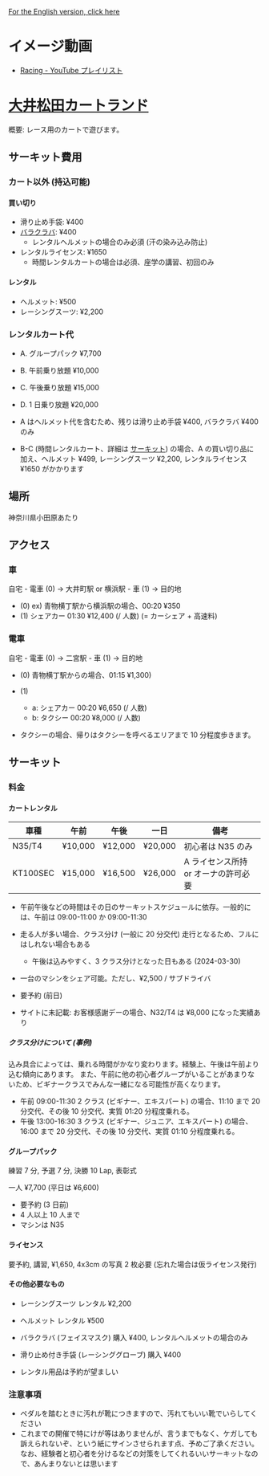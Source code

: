 [For the English version, click here](ooimazda_kartland_en.md)

# イメージ動画
- [Racing - YouTube プレイリスト](https://youtube.com/playlist?list=PLBppgxAtBIa8CC0-3esZiFksGd_VQhnwT&si=n6IJ0w7EguSY60cl)

# [大井松田カートランド](https://www.kartland.co.jp/)

概要: レース用のカートで遊びます。

## サーキット費用
### カート以外 (持込可能)
#### 買い切り
- 滑り止め手袋: ¥400
- [バラクラバ](https://www.google.com/search?sca_esv=e83f66b36dc5befd&q=%E3%83%90%E3%83%A9%E3%82%AF%E3%83%A9%E3%83%90%E3%80%80%E3%83%AC%E3%83%BC%E3%82%B7%E3%83%B3%E3%82%B0&uds=AMwkrPvKaOdnm-vCf69yIgBm8GfbvUUM5d-uooVwdV-L-JFJ-xBwkqcKq5tnAkmU_338_693HaMhYP2v1l19lJPdR9jam2X7sZjegX2xAws99QhX6u3vXw9h1DhKq3J-tNtdjHs1jXuERbyD4hV_UmqDq3ex3Q9nh5sUriWVV-_UMWep-ucqlghPGjlH22dg9s-U-0kuD37ZtWkifw6yJ3osrcw8mvt1g5AcCsjpKQ55GPyGHfjaMzRtEj7bxulGwchA76g_q3RDLYhmR2rczHpi-65b4EXVuTCKwm5GnpQSUVRCu2aeDRohMPPeAxMyuuatZw7JQJl8P7J-2EPq6CJE1BVib3M1YA&udm=2&prmd=isvnmbtz&sa=X&ved=2ahUKEwjkncizr9SFAxUcrlYBHbLyB7kQtKgLegQIDRAB&biw=1531&bih=768&dpr=1.25#vhid=Zx7IUqQxAQQLeM&vssid=mosaic): ¥400
    - レンタルヘルメットの場合のみ必須 (汗の染み込み防止)
- レンタルライセンス: ¥1650
    - 時間レンタルカートの場合は必須、座学の講習、初回のみ

#### レンタル
- ヘルメット: ¥500
- レーシングスーツ: ¥2,200

### レンタルカート代
- A. グループパック ¥7,700
- B. 午前乗り放題 ¥10,000
- C. 午後乗り放題 ¥15,000
- D. 1 日乗り放題 ¥20,000

- A はヘルメット代を含むため、残りは滑り止め手袋 ¥400, バラクラバ ¥400 のみ
- B-C (時間レンタルカート、詳細は [サーキット](#サーキット)) の場合、A の買い切り品に加え、ヘルメット ¥499, レーシングスーツ ¥2,200, レンタルライセンス ¥1650 がかかります

## 場所
神奈川県小田原あたり

## アクセス
### 車
自宅 - 電車 (0) -> 大井町駅 or 横浜駅 - 車 (1) -> 目的地

- (0) ex) 青物横丁駅から横浜駅の場合、00:20 ¥350
- (1) シェアカー 01:30 ¥12,400 (/ 人数) (= カーシェア + 高速料)

### 電車
自宅 - 電車 (0) -> 二宮駅 - 車 (1) -> 目的地

- (0) 青物横丁駅からの場合、01:15 ¥1,300)
- (1)
    - a: シェアカー 00:20 ¥6,650 (/ 人数)
    - b: タクシー 00:20 ¥8,000 (/ 人数)

- タクシーの場合、帰りはタクシーを呼べるエリアまで 10 分程度歩きます。

## サーキット
### 料金
#### カートレンタル
| 車種     | 午前    | 午後    | 一日    | 備考                                 |
|----------|---------|---------|---------|--------------------------------------|
| N35/T4   | ¥10,000 | ¥12,000 | ¥20,000 | 初心者は N35 のみ                    |
| KT100SEC | ¥15,000 | ¥16,500 | ¥26,000 | A ライセンス所持 or オーナの許可必要 |

- 午前午後などの時間はその日のサーキットスケジュールに依存。一般的には、午前は 09:00-11:00 か 09:00-11:30
- 走る人が多い場合、クラス分け (一般に 20 分交代) 走行となるため、フルにはしれない場合もある
    - 午後は込みやすく、3 クラス分けとなった日もある (2024-03-30)
- 一台のマシンをシェア可能。ただし、¥2,500 / サブドライバ
- 要予約 (前日)

- サイトに未記載: お客様感謝デーの場合、N32/T4 は ¥8,000 になった実績あり

##### クラス分けについて (事例)
込み具合によっては、乗れる時間がかなり変わります。経験上、午後は午前より込む傾向にあります。
また、午前に他の初心者グループがいることがあまりないため、ビギナークラスでみんな一緒になる可能性が高くなります。

- 午前 09:00-11:30 2 クラス (ビギナー、エキスパート) の場合、11:10 まで 20 分交代、その後 10 分交代、実質 01:20 分程度乗れる。
- 午後 13:00-16:30 3 クラス (ビギナー、ジュニア、エキスパート) の場合、16:00 まで 20 分交代、その後 10 分交代、実質 01:10 分程度乗れる。

#### グループパック
練習 7 分, 予選 7 分, 決勝 10 Lap, 表彰式

一人 ¥7,700 (平日は ¥6,600)

- 要予約 (3 日前)
- 4 人以上 10 人まで
- マシンは N35

#### ライセンス
要予約, 講習, ¥1,650, 4x3cm の写真 2 枚必要 (忘れた場合は仮ライセンス発行)

#### その他必要なもの
- レーシングスーツ レンタル ¥2,200
- ヘルメット レンタル ¥500
- バラクラバ (フェイスマスク) 購入 ¥400, レンタルヘルメットの場合のみ
- 滑り止め付き手袋 (レーシンググローブ) 購入 ¥400

- レンタル用品は予約が望ましい

### 注意事項
- ペダルを踏むときに汚れが靴につきますので、汚れてもいい靴でいらしてください
- これまでの開催で特にけが等はありませんが、言うまでもなく、ケガしても訴えられないぞ、という紙にサインさせられます点、予めご了承ください。なお、経験者と初心者を分けるなどの対策をしてくれるいいサーキットなので、あんまりないとは思います
